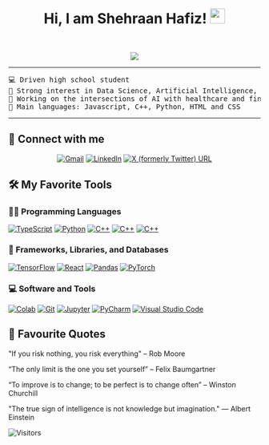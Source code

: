 <h1 align="center">
Hi, I am Shehraan Hafiz!
	<a href="https://github.com/shehraan" target="_self">
		<img src="https://media.giphy.com/media/hvRJCLFzcasrR4ia7z/giphy.gif" width="30">
	</a>
</h1>
<br/>
<p align="center">
	<a href="https://github.com/shehraan">
		<img src="https://readme-typing-svg.herokuapp.com?font=Fira+Code&pause=1000&random=false&width=435&lines=AI+Developer;Learner;Full+Stack+Developer;Student&center=true&width=380&height=45">
	</a>
</p>

<hr>

<pre>
💻 Driven high school student
📝 Strong interest in Data Science, Artificial Intelligence, and Embedded Development
🔭 Working on the intersections of AI with healthcare and finance
🌟 Main languages: Javascript, C++, Python, HTML and CSS
</pre>
<hr>

## 🤝 Connect with me
<p align="center">
	<a href="mailto:shehraanhafiz@gmail.com"><img src="https://img.shields.io/badge/Gmail-D14836?style=for-the-badge&logo=gmail&logoColor=white" alt="Gmail"/></a>
	<a href="https://www.linkedin.com/in/shehraan-hafiz-022a39257/"><img src="https://img.shields.io/badge/LinkedIn-0077B5?style=for-the-badge&logo=linkedin&logoColor=white" alt="LinkedIn"/></a>
    <a href="https://twitter.com/ShehraanH"><img alt="X (formerly Twitter) URL" src="https://img.shields.io/badge/Twitter-1DA1F2?style=for-the-badge&logo=twitter&logoColor=white"></a>
</p>

## 🛠️ My Favorite Tools

### 👨‍💻 Programming Languages

<p>
    <a href="https://github.com/shehraan"><img alt="TypeScript" src="https://img.shields.io/badge/TypeScript-007ACC?style=for-the-badge&logo=typescript&logoColor=white"></a>
    <a href="https://github.com/shehraan"><img alt="Python" src="https://img.shields.io/badge/Python-yellow?style=for-the-badge&logo=Python"></a>
    <a href="https://github.com/shehraan"><img alt="C++" src="https://img.shields.io/badge/C%2B%2B-00599C?style=for-the-badge&logo=c%2B%2B&logoColor=white"></a>
    <a href="https://github.com/shehraan"><img alt="C++" src="https://img.shields.io/badge/HTML-red?style=for-the-badge&logo=HTML"></a>
    <a href="https://github.com/shehraan"><img alt="C++" src="https://img.shields.io/badge/CSS-blue?style=for-the-badge&logo=CSS"></a>

### 🧰 Frameworks, Libraries, and Databases

<p>
    <a href="https://github.com/shehraan"><img alt="TensorFlow" src="https://img.shields.io/badge/TensorFlow-FF6F00?style=for-the-badge&logo=tensorflow&logoColor=white"></a>
    <a href="https://github.com/shehraan"><img alt="React" src="https://img.shields.io/badge/React-20232A?style=for-the-badge&logo=react&logoColor=61DAFB"></a>
    <a href="https://github.com/shehraan"><img alt="Pandas" src="https://img.shields.io/badge/Pandas-purple?style=for-the-badge&logo=Pandas"></a>
    <a href="https://github.com/shehraan"><img alt="PyTorch" src="https://img.shields.io/badge/Pytorch-orange?style=for-the-badge&logo=pytorch"></a>
</p>


### 💻 Software and Tools

<p>
    <a href="https://github.com/shehraan"><img alt="Colab" src="https://img.shields.io/badge/Colab-00b56a.svg?logo=google-colab&logoColor=white"></a>
    <a href="https://github.com/shehraan"><img alt="Git" src="https://img.shields.io/badge/Git%20-%23F05033.svg?logo=git&logoColor=white"></a>
    <a href="https://github.com/shehraan"><img alt="Jupyter" src="https://img.shields.io/badge/Jupyter%20-%23F37626.svg?logo=Jupyter&logoColor=white"></a>
    <a href="https://github.com/shehraan"><img alt="PyCharm" src="https://img.shields.io/badge/Pycharm-green?logo=Pycharm"></a>
    <a href="https://github.com/shehraan"><img alt="Visual Studio Code" src="https://img.shields.io/badge/Visual%20Studio%20Code-0078d7.svg?logo=visual-studio-code&logoColor=white"></a>
</p>

## 🚀 Favourite Quotes

"If you risk nothing, you risk everything" 
– Rob Moore

“The only limit is the one you set yourself” 
– Felix Baumgartner

“To improve is to change; to be perfect is to change often”
– Winston Churchill

"The true sign of intelligence is not knowledge but imagination." 
— Albert Einstein

![Visitors](https://api.visitorbadge.io/api/visitors?path=https%3A%2F%2Fgithub.com%2Fshehraan&countColor=%2300157e)
